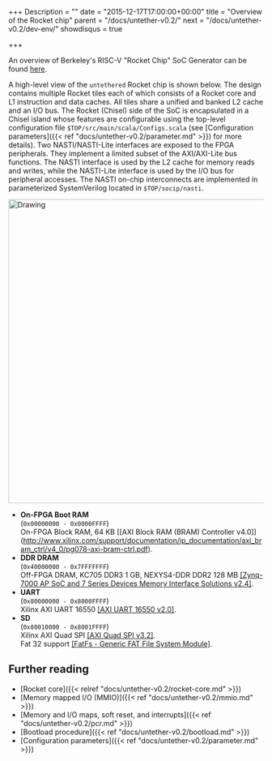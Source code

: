 +++
Description = ""
date = "2015-12-17T17:00:00+00:00"
title = "Overview of the Rocket chip"
parent = "/docs/untether-v0.2/"
next = "/docs/untether-v0.2/dev-env/"
showdisqus = true

+++

An overview of Berkeley's RISC-V "Rocket Chip" SoC Generator can be found [here](https://1nv67s1krw3279i5yp7fko14-wpengine.netdna-ssl.com/wp-content/uploads/2015/01/riscv-rocket-chip-generator-workshop-jan2015.pdf).

A high-level view of the `untethered` Rocket chip is shown below. The design
contains multiple Rocket tiles each of which consists of a Rocket core and L1
instruction and data caches. All tiles share a unified and banked L2 cache and an I/O bus.
The Rocket (Chisel) side of the SoC is encapsulated in a Chisel island whose features are configurable using the top-level configuration file `$TOP/src/main/scala/Configs.scala` (see [Configuration parameters]({{< ref "docs/untether-v0.2/parameter.md" >}}) for more details).
Two NASTI/NASTI-Lite interfaces are exposed to the FPGA peripherals. They implement a limited subset of the AXI/AXI-Lite bus functions. The NASTI interface is used by the L2 cache for memory reads and writes, while the NASTI-Lite interface is used by the I/O bus for peripheral accesses.
The NASTI on-chip interconnects are implemented in parameterized SystemVerilog located in `$TOP/socip/nasti`. 

<a name="figure-overview"></a>
<img src="../figures/lowrisc_soc.png" alt="Drawing" style="width: 600px;"/>

 * **On-FPGA Boot RAM** <br/>
  (`0x00000000 - 0x0000FFFF`) <br/>
  On-FPGA Block RAM, 64 KB [[AXI Block RAM (BRAM) Controller v4.0]] (http://www.xilinx.com/support/documentation/ip_documentation/axi_bram_ctrl/v4_0/pg078-axi-bram-ctrl.pdf).
 * **DDR DRAM**  <br/>
  (`0x40000000 - 0x7FFFFFFF`) <br/>
  Off-FPGA DRAM, KC705 DDR3 1 GB, NEXYS4-DDR DDR2 128 MB [[Zynq-7000 AP SoC and 7 Series Devices Memory Interface Solutions v2.4]](http://www.xilinx.com/support/documentation/ip_documentation/mig_7series/v2_4/ug586_7Series_MIS.pdf).
 * **UART**  <br/>
  (`0x80000000 - 0x8000FFFF`) <br/>
  Xilinx AXI UART 16550 [[AXI UART 16550 v2.0]](http://www.xilinx.com/support/documentation/ip_documentation/axi_uart16550/v2_0/pg143-axi-uart16550.pdf).
 * **SD**  <br/>
  (`0x80010000 - 0x8001FFFF`) <br>
  Xilinx AXI Quad SPI [[AXI Quad SPI v3.2]](http://www.xilinx.com/support/documentation/ip_documentation/axi_quad_spi/v3_2/pg153-axi-quad-spi.pdf). <br/>
  Fat 32 support [[FatFs - Generic FAT File System Module]](http://elm-chan.org/fsw/ff/00index_e.html).

## Further reading

 * [Rocket core]({{< relref "docs/untether-v0.2/rocket-core.md" >}})
 * [Memory mapped I/O (MMIO)]({{< ref "docs/untether-v0.2/mmio.md" >}})
 * [Memory and I/O maps, soft reset, and interrupts]({{< ref "docs/untether-v0.2/pcr.md" >}})
 * [Bootload procedure]({{< ref "docs/untether-v0.2/bootload.md" >}})
 * [Configuration parameters]({{< ref "docs/untether-v0.2/parameter.md" >}})

